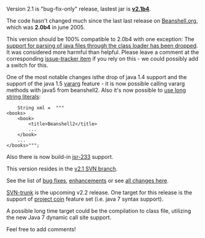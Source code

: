 Version 2.1 is "bug-fix-only" release, lastest jar is **[v2.1b4](http://code.google.com/p/beanshell2/downloads/detail?name=bsh-2.1b4.jar)**.

The code hasn't changed much since the last last release on [Beanshell.org](http://www.beanshell.org), which was **2.0b4** in june 2005.

This version should be 100% compatible to 2.0b4 with one exception: The [support for parsing of java files through the class loader has been dropped](http://code.google.com/p/beanshell2/issues/detail?id=17). It was considered more harmful than helpful. Please leave a comment at the corresponding [issue-tracker item](http://code.google.com/p/beanshell2/issues/detail?id=17) if you rely on this - we could possibly add a switch for this.

One of the most notable changes isthe drop of java 1.4 support and the support of the java 1.5 [vararg](http://code.google.com/p/beanshell2/issues/detail?id=13) feature - it is now possible calling vararg methods with java5 from beanshell2. Also it's now possible to [use long string literals](http://code.google.com/p/beanshell2/issues/detail?id=2):
```
    String xml =  """
<books>
    <book>
        <title>Beanshell2</title>
        ...
    </book>
    ...
</books>""";
```

Also there is now build-in [jsr-233](http://www.jcp.org/en/jsr/detail?id=223) support.

This version resides in the [v2.1 SVN branch](http://code.google.com/p/beanshell2/source/browse/#svn%2Fbranches%2Fv2.1).

See the list of [bug fixes](http://code.google.com/p/beanshell2/issues/list?can=1&q=label%3Av2.1), [enhancements](http://code.google.com/p/beanshell2/issues/list?can=1&q=status%3AFixed+Type%3DEnhancement) or see [all changes here](http://code.google.com/p/beanshell2/issues/list?can=1&q=status%3AFixed+milestone%3D2.1b0).

[SVN-trunk](http://code.google.com/p/beanshell2/source/browse/#svn%2Ftrunk) is the upcoming v2.2 release. One target for this release is the support of [project coin](http://openjdk.java.net/projects/coin/)  feature set (i.e. java 7 syntax support).

A possible long time target could be the compilation to class file, utilizing the new Java 7 dynamic call site support.

Feel free to add comments!